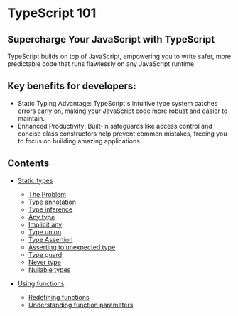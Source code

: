 # TypeScript 101

## Supercharge Your JavaScript with TypeScript

TypeScript builds on top of JavaScript, empowering you to write safer, more predictable code that runs flawlessly on any JavaScript runtime.

## Key benefits for developers:

- Static Typing Advantage: TypeScript's intuitive type system catches errors early on, making your JavaScript code more
  robust and easier to maintain.
- Enhanced Productivity: Built-in safeguards like access control and concise class constructors help prevent common mistakes, freeing you to focus on building amazing applications.

## Contents

- [Static types](./StaticTypes/README.md)

  - [The Problem](./StaticTypes/README.md/#the-problem)
  - [Type annotation](./StaticTypes/README.md/#type-annotation)
  - [Type inference](./StaticTypes/README.md/#type-inference)
  - [Any type](./StaticTypes/README.md/#any-type)
  - [Implicit any](./StaticTypes/README.md/#implicit-any)
  - [Type union](./StaticTypes/README.md/#type-union)
  - [Type Assertion](./StaticTypes/README.md/#type-assertion)
  - [Asserting to unexpected type](./StaticTypes/README.md/#asserting-to-an-unexpected-type)
  - [Type guard](./StaticTypes/README.md/#type-guard)
  - [Never type](./StaticTypes/README.md/#never-type)
  - [Nullable types](./StaticTypes/README.md/#nullable-types)

- [Using functions](./UsingFunctions/README.md)

  - [Redefining functions](./UsingFunctions/README.md/#redefining-functions)
  - [Understanding function parameters](./UsingFunctions/README.md/#understanding-function-parameters)
